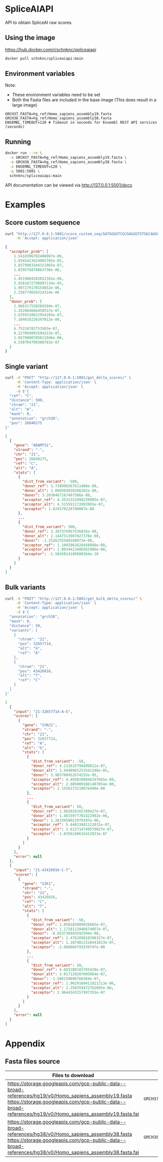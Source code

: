 # SpliceAIAPI

API to obtain SpliceAI raw scores.

## Using the image
https://hub.docker.com/r/schnknc/spliceaiapi

```sh
docker pull schnknc/spliceaiapi:main
```


## Environment variables

Note: 
- These environment variables need to be set
- Both the Fasta files are included in the base image (This does result in a large image)

```
GRCH37_FASTA=hg_ref/Homo_sapiens_assembly19.fasta
GRCH38_FASTA=hg_ref/Homo_sapiens_assembly38.fasta
ENSEMBL_TIMEOUT=120 # Timeout in seconds for Ensembl REST API services (seconds)
```

## Running

```sh
docker run --rm \
  -e GRCH37_FASTA=hg_ref/Homo_sapiens_assembly19.fasta \
  -e GRCH38_FASTA=hg_ref/Homo_sapiens_assembly38.fasta \
  -e ENSEMBL_TIMEOUT=120 \
  -p 5001:5001 \
  schnknc/spliceaiapi:main
```

API documentation can be viewed via http://127.0.0.1:5001/docs

# Examples

## Score custom sequence
```sh
curl "http://127.0.0.1:5001/score_custom_seq/GATGGGGTCGCGAGGGTGTGGCAGGGG" \
     -H 'Accept: application/json'
```

```json
{
  "acceptor_prob": [
    1.5418306702486007e-06,
    1.9345423424965702e-05,
    3.8379903344321065e-07,
    1.029576878863736e-06,
    ...
    1.4519804381052381e-06,
    3.9281672798097134e-05,
    1.907279170154652e-06,
    2.258779659314314e-06
  ],
  "donor_prob": [
    2.966317538266594e-07,
    1.352084666450537e-07,
    2.6359310822954285e-07,
    7.184016226347012e-08,
    ...
    6.75224782753503e-07,
    9.227094892594323e-07,
    1.6579800785621046e-06,
    4.530704700300703e-07
  ]
}
```

## Single variant
```sh
curl -X "POST" "http://127.0.0.1:5001/get_delta_scores/" \
     -H 'Content-Type: application/json' \
     -H 'Accept: application/json' \
     -d $'{
  "ref": "C",
  "distance": 500,
  "chrom": "21",
  "alt": "A",
  "mask": 0,
  "annotation": "grch38",
  "pos": 26840275
}'
```

```json
[
  {
    "gene": "ADAMTS1",
    "strand": "-",
    "chr": "21",
    "pos": 26840275,
    "ref": "C",
    "alt": "A",
    "stats": [
      {
        "dist_from_variant": -500,
        "donor_ref": 1.739998367611406e-08,
        "donor_alt": 2.060303039286282e-08,
        "donor": 3.2030467167487586e-09,
        "acceptor_ref": 4.3531332494239905e-07,
        "acceptor_alt": 4.515591172093991e-07,
        "acceptor": 1.624579226700007e-08
      },
      ...
      {
        "dist_from_variant": 500,
        "donor_ref": 3.397376957536835e-08,
        "donor_alt": 2.1447513987027378e-08,
        "donor": -1.2526255588340973e-08,
        "acceptor_ref": 1.1092862628458988e-08,
        "acceptor_alt": 1.0934412486562906e-08,
        "acceptor": -1.5845014189608264e-10
      }
    ]
  }
]
```

## Bulk variants
```sh
curl -X "POST" "http://127.0.0.1:5001/get_bulk_delta_scores/" \
     -H 'Content-Type: application/json' \
     -H 'Accept: application/json' \
     -d $'{
  "annotation": "grch38",
  "mask": 0,
  "distance": 50,
  "variants": [
    {
      "chrom": "21",
      "pos": 32657714,
      "alt": "G",
      "ref": "A"
    },
    {
      "chrom": "21",
      "pos": 43426016,
      "alt": "T",
      "ref": "C"
    }
  ]
}'
```

```json
[
  {
    "input": "21-32657714-A-G",
    "scores": [
      {
        "gene": "SYNJ1",
        "strand": "-",
        "chr": "21",
        "pos": 32657714,
        "ref": "A",
        "alt": "G",
        "stats": [
          {
            "dist_from_variant": -50,
            "donor_ref": 4.111615794499812e-07,
            "donor_alt": 3.9448965253541246e-05,
            "donor": 3.903780452674255e-05,
            "acceptor_ref": 4.4938190946197665e-09,
            "acceptor_alt": 2.6050091861407054e-08,
            "acceptor": 2.1556273210876498e-08
          },
          ...
          {
            "dist_from_variant": 50,
            "donor_ref": 1.982020165769427e-07,
            "donor_alt": 1.4615977761422982e-06,
            "donor": 1.2633958021979197e-06,
            "acceptor_ref": 5.44833881122031e-07,
            "acceptor_alt": 3.612714749579027e-07,
            "acceptor": -1.8356240616412833e-07
          }
        ]
      }
    ],
    "error": null
  },
  {
    "input": "21-43426016-C-T",
    "scores": [
      {
        "gene": "SIK1",
        "strand": "-",
        "chr": "21",
        "pos": 43426016,
        "ref": "C",
        "alt": "T",
        "stats": [
          {
            "dist_from_variant": -50,
            "donor_ref": 2.058185089026665e-07,
            "donor_alt": 1.1728113946674057e-07,
            "donor": -8.853736943592594e-08,
            "acceptor_ref": 1.476289810398157e-07,
            "acceptor_alt": 1.1874813310441823e-07,
            "acceptor": -2.888084793539747e-08
          },
          ...
          {
            "dist_from_variant": 50,
            "donor_ref": 4.603280103765428e-07,
            "donor_alt": 3.017120207005064e-07,
            "donor": -1.586159896760364e-07,
            "acceptor_ref": 1.9619160411821213e-06,
            "acceptor_alt": 2.258359472762095e-06,
            "acceptor": 2.9644343157997355e-07
          }
        ]
      }
    ],
    "error": null
  }
]
```

# Appendix

## Fasta files source
    
| Files to download | Environment variable |
|-------------------|----------------------|
| https://storage.googleapis.com/gcp-public-data--broad-references/hg19/v0/Homo_sapiens_assembly19.fasta<br>https://storage.googleapis.com/gcp-public-data--broad-references/hg19/v0/Homo_sapiens_assembly19.fasta.fai | `GRCH37_FASTA=/hg_ref/Homo_sapiens_assembly19.fasta` |
| https://storage.googleapis.com/gcp-public-data--broad-references/hg38/v0/Homo_sapiens_assembly38.fasta<br>https://storage.googleapis.com/gcp-public-data--broad-references/hg38/v0/Homo_sapiens_assembly38.fasta.fai | `GRCH38_FASTA=/hg_ref/Homo_sapiens_assembly38.fasta` |
